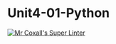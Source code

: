 # Unit4-01-Python
[![Mr Coxall's Super Linter](https://github.com/ICS3U-Programming-JosephK/Unit4-01-Python/workflows/Mr%20Coxall's%20Super%20Linter/badge.svg)](https://github.com/ICS3U-Programming-JosephK/Unit4-01-Python/actions/)
